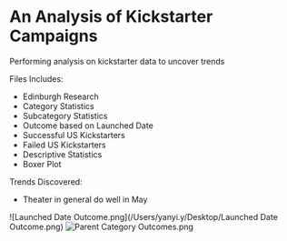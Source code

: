 # An Analysis of Kickstarter Campaigns
Performing analysis on kickstarter data to uncover trends

Files Includes:
 - Edinburgh Research
 - Category Statistics
 - Subcategory Statistics
 - Outcome based on Launched Date
 - Successful US Kickstarters
 - Failed US Kickstarters
 - Descriptive Statistics
 - Boxer Plot
 
Trends Discovered:
 - Theater in general do well in May

![Launched Date Outcome.png](/Users/yanyi.y/Desktop/Launched Date Outcome.png)
![Parent Category Outcomes.png](/Users/yanyi.y/Desktop)
